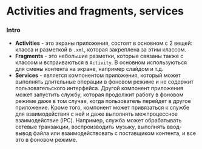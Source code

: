 # Activities and fragments, services

### Intro
* **Activities** - это экраны приложения, состоят в основном с 2 вещей: класса и разметкой в `.xml`, которая закреплена за этим классом. 
* **Fragments** - это небольшие разметки, которые связаны также с классом и встраиваються в `Activity`. В основном используються для смены контента на экране, например слайдом и т.д.
* **Services** - является компонентом приложения, который может выполнять длительные операции в фоновом режиме и не содержит пользовательского интерфейса. Другой компонент приложения может запустить службу, которая продолжит работу в фоновом режиме даже в том случае, когда пользователь перейдет в другое приложение. Кроме того, компонент может привязаться к службе для взаимодействия с ней и даже выполнять межпроцессное взаимодействие (IPC). Например, служба может обрабатывать сетевые транзакции, воспроизводить музыку, выполнять ввод-вывод файла или взаимодействовать с поставщиком контента, и все это в фоновом режиме.